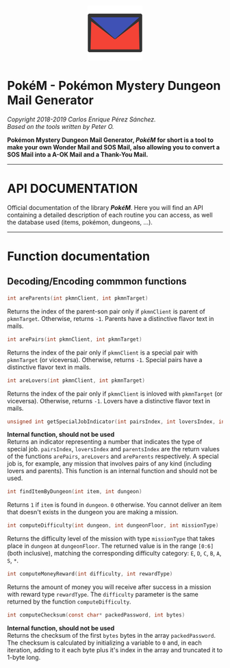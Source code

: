 <p align="center"><img src=res/images/png/pokem_128.png></p>  

# PokéM - Pokémon Mystery Dungeon Mail Generator

*Copyright 2018-2019 Carlos Enrique Pérez Sánchez.*  
*Based on the tools written by Peter O.*

**Pokémon Mystery Dungeon Mail Generator, *PokéM* for short is a tool to make your own Wonder Mail and SOS Mail, also allowing you to convert a SOS Mail into a A-OK Mail and a Thank-You Mail.**

-----------------------------------------------------------------------------------------------------------------------------------

# API DOCUMENTATION

Official documentation of the library ***PokéM***. Here you will find an API containing a detailed description of each routine you can access, as well the database used (items, pokémon, dungeons, ...).

-----------------------------------------------------------------------------------------------------------------------------------

# Function documentation

## Decoding/Encoding commmon functions

```c
int areParents(int pkmnClient, int pkmnTarget)
```
Returns the index of the parent-son pair only if `pkmnClient` is parent of `pkmnTarget`. Otherwise, returns `-1`. Parents have a distinctive flavor text in mails.  


```c
int arePairs(int pkmnClient, int pkmnTarget)
```
Returns the index of the pair only if `pkmnClient` is a special pair with `pkmnTarget` (or viceversa). Otherwise, returns `-1`. Special pairs have a distinctive flavor text in mails.  


```c
int areLovers(int pkmnClient, int pkmnTarget)
```
Returns the index of the pair only if `pkmnClient` is inloved with `pkmnTarget` (or viceversa). Otherwise, returns `-1`. Lovers have a distinctive flavor text in mails.  


```c
unsigned int getSpecialJobIndicator(int pairsIndex, int loversIndex, int parentsIndex)
```
**Internal function, should not be used**  
Returns an indicator representing a number that indicates the type of special job. `pairsIndex`, `loversIndex` and `parentsIndex` are the return values of the functions `arePairs`, `areLovers` and `areParents` respectively. A special job is, for example, any mission that involves pairs of any kind (including lovers and parents). This function is an internal function and should not be used.  


```c
int findItemByDungeon(int item, int dungeon)
```
Returns `1` if `item` is found in `dungeon`. `0` otherwise. You cannot deliver an item that doesn't exists in the dungeon you are making a mission.  


```c
int computeDifficulty(int dungeon, int dungeonFloor, int missionType)
```
Returns the difficulty level of the mission with type `missionType` that takes place in `dungeon` at `dungeonFloor`. The returned value is in the range `[0:6]` (both inclusive), matching the corresponding difficulty category: `E`, `D`, `C`, `B`, `A`, `S`, `*`.


```c
int computeMoneyReward(int difficulty, int rewardType)
```
Returns the amount of money you will receive after success in a mission with reward type `rewardType`. The `difficulty` parameter is the same returned by the function `computeDifficulty`.  


```c
int computeChecksum(const char* packedPassword, int bytes)
```
**Internal function, should not be used**  
Returns the checksum of the first `bytes` bytes in the array `packedPassword`. The checksum is calculated by initializing a variable to `0` and, in each iteration, adding to it each byte plus it's index in the array and truncated it to 1-byte long.  